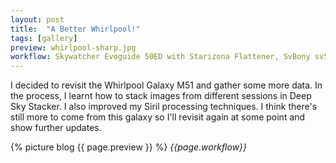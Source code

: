 ```yaml
---
layout: post
title:  "A Better Whirlpool!"
tags: [gallery]
preview: whirlpool-sharp.jpg
workflow: Skywatcher Evoguide 50ED with Starizona Flattener, SvBony sv505c, guided ~2hrs of data
---
```

I decided to revisit the Whirlpool Galaxy M51 and gather some more data. In the process, I learnt how to stack images from different sessions in Deep Sky Stacker. I also improved my Siril processing techniques. I think there's still more to come from this galaxy so I'll revisit again at some point and show further updates.

{% picture blog {{ page.preview }} %}
_{{page.workflow}}_
